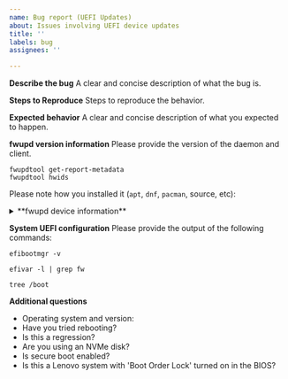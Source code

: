 ```yaml
---
name: Bug report (UEFI Updates)
about: Issues involving UEFI device updates
title: ''
labels: bug
assignees: ''

---
```


**Describe the bug**
A clear and concise description of what the bug is.

**Steps to Reproduce**
Steps to reproduce the behavior.

**Expected behavior**
A clear and concise description of what you expected to happen.

**fwupd version information**
Please provide the version of the daemon and client.

```shell
fwupdtool get-report-metadata
fwupdtool hwids
```

Please note how you installed it (`apt`, `dnf`, `pacman`, source, etc):

<details>

<summary>**fwupd device information**</summary>

Please provide the output of the fwupd devices recognized in your system.

```shell
fwupdmgr get-devices --show-all-devices
```

</details>

**System UEFI configuration**
Please provide the output of the following commands:

```shell
efibootmgr -v
```

```shell
efivar -l | grep fw
```

```shell
tree /boot
```

**Additional questions**

- Operating system and version:
- Have you tried rebooting?
- Is this a regression?
- Are you using an NVMe disk?
- Is secure boot enabled?
- Is this a Lenovo system with 'Boot Order Lock' turned on in the BIOS?
